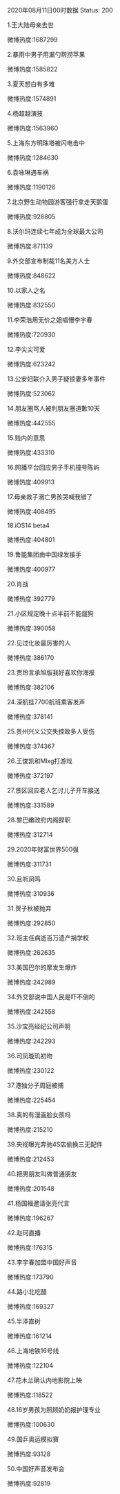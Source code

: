 2020年08月11日00时数据
Status: 200

1.王大陆母亲去世

微博热度:1687299

2.暴雨中男子用漏勺帮捞苹果

微博热度:1585822

3.夏天想白有多难

微博热度:1574891

4.杨超越演技

微博热度:1563960

5.上海东方明珠塔被闪电击中

微博热度:1284630

6.袁咏琳遇车祸

微博热度:1190126

7.北京野生动物园游客强行拿走天鹅蛋

微博热度:928805

8.沃尔玛连续七年成为全球最大公司

微博热度:871139

9.外交部宣布制裁11名美方人士

微博热度:848622

10.以家人之名

微博热度:832550

11.李荣浩用无价之姐唱懵李宇春

微博热度:720930

12.李尖尖可爱

微博热度:623242

13.公安妇联介入男子疑锁妻多年事件

微博热度:523062

14.朋友圈骂人被判朋友圈道歉10天

微博热度:442555

15.贱内的意思

微博热度:433310

16.网播平台回应男子手机撞号陈屿

微博热度:409913

17.母亲救子溺亡男孩哭喊我错了

微博热度:408495

18.iOS14 beta4

微博热度:404801

19.鲁能集团由中国绿发接手

微博热度:400977

20.肖战

微博热度:392779

21.小区规定晚十点半前不能遛狗

微博热度:390058

22.见过化妆最厉害的人

微博热度:386170

23.贾玲言承旭版我好喜欢你海报

微博热度:382106

24.深航挂7700航班乘客发声

微博热度:378141

25.贵州兴义公交失控致多人受伤

微博热度:374367

26.王俊凯和Mlxg打游戏

微博热度:372197

27.景区回应老人乞讨儿子开车接送

微博热度:331589

28.黎巴嫩政府内阁辞职

微博热度:312714

29.2020年财富世界500强

微博热度:311731

30.且听凤鸣

微博热度:310936

31.贺子秋被抛弃

微博热度:292850

32.班主任病逝百万遗产捐学校

微博热度:262635

33.美国巴尔的摩发生爆炸

微博热度:242989

34.外交部说中国人民是吓不倒的

微博热度:242558

35.沙宝亮经纪公司声明

微博热度:242293

36.司凤璇玑初吻

微博热度:230122

37.港独分子周庭被捕

微博热度:225454

38.真的有漫画脸女孩吗

微博热度:215210

39.央视曝光奔驰4S店偷换三无配件

微博热度:212453

40.把男朋友叫做普通朋友

微博热度:201548

41.杨国福邀请张亮代言

微博热度:196267

42.赵珂直播

微博热度:176315

43.李宇春加盟中国好声音

微博热度:173790

44.路小北吃醋

微博热度:169327

45.半泽直树

微博热度:161214

46.上海地铁16号线

微博热度:122104

47.花木兰确认内地影院上映

微博热度:118522

48.16岁男孩为照顾奶奶报护理专业

微博热度:100630

49.国乒奥运模拟赛

微博热度:93128

50.中国好声音发布会

微博热度:92819

